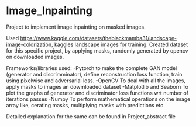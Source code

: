 # Image_Inpainting
Project to implement image inpainting on masked images.

Used https://www.kaggle.com/datasets/theblackmamba31/landscape-image-colorization, kaggles landscape images for training. Created dataset for this specific project, by applying masks,
randomly generated by opencv on downloaded images.

Frameworks/libraries used:
  -Pytorch
    to make the complete GAN model (generator and discrimminator), define reconstruction loss function, train using pixelwise and adversarial loss.
  -OpenCV
    To deal with all the images, apply masks to images an dowmloaded dataset
  -Matplotlib and Seaborn
    To plot the graphs of generator and discriminator loss functions wrt number of iterations passes
  -Numpy
    To perform mathematical operations on the image array like, cerating masks, multiplying masks with predictions etc
   
Detailed explanation for the same can be found in Project_abstract file

